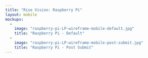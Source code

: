 ```yaml
---
title: "Rise Vision: Raspberry Pi"
layout: mobile
mockups:
  -
    image: "raspberry-pi-LP-wireframe-mobile-default.jpg"
    title: "Raspberry Pi - Default"
  -
    image: "raspberry-pi-LP-wireframe-mobile-post-submit.jpg"
    title: "Raspberry Pi - Post Submit"
---
```

